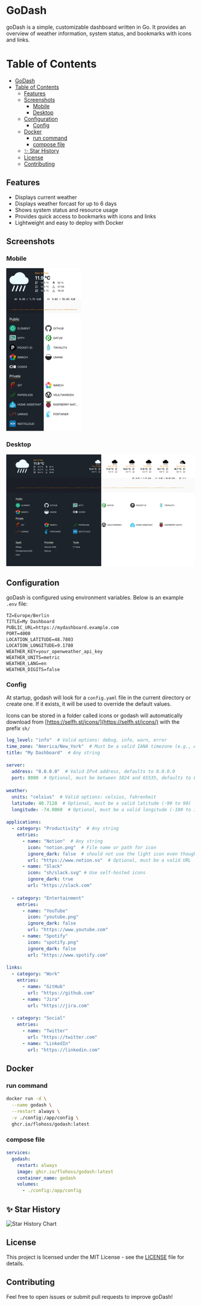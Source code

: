 # GoDash

goDash is a simple, customizable dashboard written in Go. It provides an overview of weather information, system status, and bookmarks with icons and links.

# Table of Contents

- [GoDash](#godash)
- [Table of Contents](#table-of-contents)
  - [Features](#features)
  - [Screenshots](#screenshots)
    - [Mobile](#mobile)
    - [Desktop](#desktop)
  - [Configuration](#configuration)
    - [Config](#config)
  - [Docker](#docker)
    - [run command](#run-command)
    - [compose file](#compose-file)
  - [✨ Star History](#-star-history)
  - [License](#license)
  - [Contributing](#contributing)

## Features

- Displays current weather
- Displays weather forcast for up to 6 days
- Shows system status and resource usage
- Provides quick access to bookmarks with icons and links
- Lightweight and easy to deploy with Docker

## Screenshots

<div align="left">

### Mobile

<img src="img/mobile.webp" width="200px">

### Desktop

<img src="img/desktop.webp" width="600px">
</div>

## Configuration

goDash is configured using environment variables. Below is an example `.env` file:

```
TZ=Europe/Berlin
TITLE=My Dashboard
PUBLIC_URL=https://mydashboard.example.com
PORT=4000
LOCATION_LATITUDE=48.7803
LOCATION_LONGITUDE=9.1780
WEATHER_KEY=your_openweather_api_key
WEATHER_UNITS=metric
WEATHER_LANG=en
WEATHER_DIGITS=false
```

### Config

At startup, godash will look for a `config.yaml` file in the current directory or create one. If it exists, it will be used to override the default values.

Icons can be stored in a folder called icons or godash will automatically download from [https://selfh.st/icons/](https://selfh.st/icons/) with the prefix `sh/`

```yaml
log_level: "info"  # Valid options: debug, info, warn, error
time_zone: "America/New_York"  # Must be a valid IANA timezone (e.g., America/New_York, Europe/London)
title: "My Dashboard"  # Any string

server:
  address: "0.0.0.0"  # Valid IPv4 address, defaults to 0.0.0.0
  port: 8080  # Optional, must be between 1024 and 65535, defaults to 8080

weather:
  units: "celsius"  # Valid options: celsius, fahrenheit
  latitude: 40.7128  # Optional, must be a valid latitude (-90 to 90)
  longitude: -74.0060  # Optional, must be a valid longitude (-180 to 180)

applications:
  - category: "Productivity"  # Any string
    entries:
      - name: "Notion"  # Any string
        icon: "notion.png"  # File name or path for icon
        ignore_dark: false  # should not use the light icon even though it exists in dark mode
        url: "https://www.notion.so"  # Optional, must be a valid URL
      - name: "Slack"
        icon: "sh/slack.svg" # Use self-hosted icons
        ignore_dark: true
        url: "https://slack.com"

  - category: "Entertainment"
    entries:
      - name: "YouTube"
        icon: "youtube.png"
        ignore_dark: false
        url: "https://www.youtube.com"
      - name: "Spotify"
        icon: "spotify.png"
        ignore_dark: false
        url: "https://www.spotify.com"

links:
  - category: "Work"
    entries:
      - name: "GitHub"
        url: "https://github.com"
      - name: "Jira"
        url: "https://jira.com"

  - category: "Social"
    entries:
      - name: "Twitter"
        url: "https://twitter.com"
      - name: "LinkedIn"
        url: "https://linkedin.com"
```

## Docker

### run command

```sh
docker run -d \
  --name godash \
  --restart always \
  -v ./config:/app/config \
  ghcr.io/flohoss/godash:latest
```

### compose file

```yaml
services:
  godash:
    restart: always
    image: ghcr.io/flohoss/godash:latest
    container_name: godash
    volumes:
      - ./config:/app/config
```

## ✨ Star History

<picture>
  <source media="(prefers-color-scheme: dark)" srcset="https://api.star-history.com/svg?repos=flohoss/godash&type=Date&theme=dark" />
  <source media="(prefers-color-scheme: light)" srcset="https://api.star-history.com/svg?repos=flohoss/godash&type=Date" />
  <img alt="Star History Chart" src="https://api.star-history.com/svg?repos=flohoss/godash&type=Date" />
</picture>

## License

This project is licensed under the MIT License - see the [LICENSE](https://github.com/flohoss/godash/blob/main/LICENSE) file for details.

## Contributing

Feel free to open issues or submit pull requests to improve goDash!
